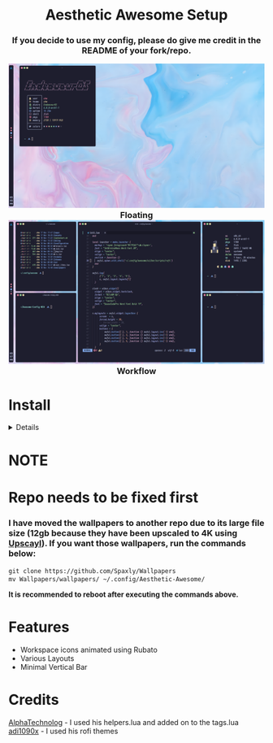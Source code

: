 <h1 align="center">Aesthetic Awesome Setup</h1>

<h3 align="center">If you decide to use my config, please do give me credit in the README of your fork/repo.</center>


<img src="./assets/AwesomeFloatingWindow.png">Floating</img>
<img src="./assets/Workflow.png">Workflow</img>

# Install
<details>
  </br>

### You need to install a AUR manager of some sort (yay, paru, etc)
# Dependencies
```yay -Syu $(cat pkglist)```


# Install
```cd Aesthetic-Awesome && cp -rf config/ ~/.config/ && mv ~/.config/nvim ~/.config/ && sudo systemctl enable --now sddm```

In order to use the SDDM theme, you will have to edit the SDDM config file as shown below.
```
### FOR ARCH LINUX
sudo nvim /usr/lib/sddm/sddm.conf.d/default.conf
###
```
Set 
```
[THEME]
Current=
```

to 
```
[THEME]
Current=multicolor-sddm-theme
```
</details>

# **NOTE**
# Repo needs to be fixed first
### I have moved the wallpapers to another repo due to its large file size (12gb because they have been upscaled to 4K using <a href="https://github.com/upscayl/upscayl">Upscayl</a>). If you want those wallpapers, run the commands below:
```
git clone https://github.com/Spaxly/Wallpapers
mv Wallpapers/wallpapers/ ~/.config/Aesthetic-Awesome/
```

**It is recommended to reboot after executing the commands above.**

# Features
- Workspace icons animated using Rubato
- Various Layouts
- Minimal Vertical Bar

# Credits

<a href="https://github.com/AlphaTechnolog">AlphaTechnolog</a> - I used his helpers.lua and added on to the tags.lua 
<a href="https://github.com/adi1090x">adi1090x</a> - I used his rofi themes
